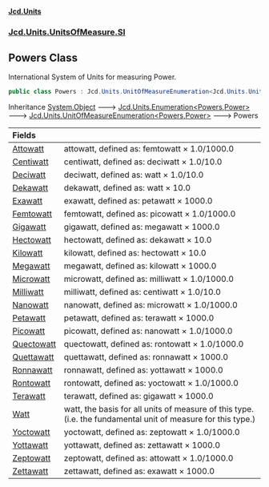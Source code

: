 #### [Jcd.Units](index.md 'index')
### [Jcd.Units.UnitsOfMeasure.SI](Jcd.Units.UnitsOfMeasure.SI.md 'Jcd.Units.UnitsOfMeasure.SI')

## Powers Class

International System of Units for measuring Power.

```csharp
public class Powers : Jcd.Units.UnitOfMeasureEnumeration<Jcd.Units.UnitsOfMeasure.SI.Powers, Jcd.Units.UnitTypes.Power>
```

Inheritance [System.Object](https://docs.microsoft.com/en-us/dotnet/api/System.Object 'System.Object') &#129106; [Jcd.Units.Enumeration&lt;](Enumeration_TEnumeration,T_.md 'Jcd.Units.Enumeration<TEnumeration,T>')[Powers](Powers.md 'Jcd.Units.UnitsOfMeasure.SI.Powers')[,](Enumeration_TEnumeration,T_.md 'Jcd.Units.Enumeration<TEnumeration,T>')[Power](Power.md 'Jcd.Units.UnitTypes.Power')[&gt;](Enumeration_TEnumeration,T_.md 'Jcd.Units.Enumeration<TEnumeration,T>') &#129106; [Jcd.Units.UnitOfMeasureEnumeration&lt;](UnitOfMeasureEnumeration_TEnumeration,T_.md 'Jcd.Units.UnitOfMeasureEnumeration<TEnumeration,T>')[Powers](Powers.md 'Jcd.Units.UnitsOfMeasure.SI.Powers')[,](UnitOfMeasureEnumeration_TEnumeration,T_.md 'Jcd.Units.UnitOfMeasureEnumeration<TEnumeration,T>')[Power](Power.md 'Jcd.Units.UnitTypes.Power')[&gt;](UnitOfMeasureEnumeration_TEnumeration,T_.md 'Jcd.Units.UnitOfMeasureEnumeration<TEnumeration,T>') &#129106; Powers

| Fields | |
| :--- | :--- |
| [Attowatt](Powers.Attowatt.md 'Jcd.Units.UnitsOfMeasure.SI.Powers.Attowatt') | attowatt, defined as: femtowatt × 1.0/1000.0 |
| [Centiwatt](Powers.Centiwatt.md 'Jcd.Units.UnitsOfMeasure.SI.Powers.Centiwatt') | centiwatt, defined as: deciwatt × 1.0/10.0 |
| [Deciwatt](Powers.Deciwatt.md 'Jcd.Units.UnitsOfMeasure.SI.Powers.Deciwatt') | deciwatt, defined as: watt × 1.0/10.0 |
| [Dekawatt](Powers.Dekawatt.md 'Jcd.Units.UnitsOfMeasure.SI.Powers.Dekawatt') | dekawatt, defined as: watt × 10.0 |
| [Exawatt](Powers.Exawatt.md 'Jcd.Units.UnitsOfMeasure.SI.Powers.Exawatt') | exawatt, defined as: petawatt × 1000.0 |
| [Femtowatt](Powers.Femtowatt.md 'Jcd.Units.UnitsOfMeasure.SI.Powers.Femtowatt') | femtowatt, defined as: picowatt × 1.0/1000.0 |
| [Gigawatt](Powers.Gigawatt.md 'Jcd.Units.UnitsOfMeasure.SI.Powers.Gigawatt') | gigawatt, defined as: megawatt × 1000.0 |
| [Hectowatt](Powers.Hectowatt.md 'Jcd.Units.UnitsOfMeasure.SI.Powers.Hectowatt') | hectowatt, defined as: dekawatt × 10.0 |
| [Kilowatt](Powers.Kilowatt.md 'Jcd.Units.UnitsOfMeasure.SI.Powers.Kilowatt') | kilowatt, defined as: hectowatt × 10.0 |
| [Megawatt](Powers.Megawatt.md 'Jcd.Units.UnitsOfMeasure.SI.Powers.Megawatt') | megawatt, defined as: kilowatt × 1000.0 |
| [Microwatt](Powers.Microwatt.md 'Jcd.Units.UnitsOfMeasure.SI.Powers.Microwatt') | microwatt, defined as: milliwatt × 1.0/1000.0 |
| [Milliwatt](Powers.Milliwatt.md 'Jcd.Units.UnitsOfMeasure.SI.Powers.Milliwatt') | milliwatt, defined as: centiwatt × 1.0/10.0 |
| [Nanowatt](Powers.Nanowatt.md 'Jcd.Units.UnitsOfMeasure.SI.Powers.Nanowatt') | nanowatt, defined as: microwatt × 1.0/1000.0 |
| [Petawatt](Powers.Petawatt.md 'Jcd.Units.UnitsOfMeasure.SI.Powers.Petawatt') | petawatt, defined as: terawatt × 1000.0 |
| [Picowatt](Powers.Picowatt.md 'Jcd.Units.UnitsOfMeasure.SI.Powers.Picowatt') | picowatt, defined as: nanowatt × 1.0/1000.0 |
| [Quectowatt](Powers.Quectowatt.md 'Jcd.Units.UnitsOfMeasure.SI.Powers.Quectowatt') | quectowatt, defined as: rontowatt × 1.0/1000.0 |
| [Quettawatt](Powers.Quettawatt.md 'Jcd.Units.UnitsOfMeasure.SI.Powers.Quettawatt') | quettawatt, defined as: ronnawatt × 1000.0 |
| [Ronnawatt](Powers.Ronnawatt.md 'Jcd.Units.UnitsOfMeasure.SI.Powers.Ronnawatt') | ronnawatt, defined as: yottawatt × 1000.0 |
| [Rontowatt](Powers.Rontowatt.md 'Jcd.Units.UnitsOfMeasure.SI.Powers.Rontowatt') | rontowatt, defined as: yoctowatt × 1.0/1000.0 |
| [Terawatt](Powers.Terawatt.md 'Jcd.Units.UnitsOfMeasure.SI.Powers.Terawatt') | terawatt, defined as: gigawatt × 1000.0 |
| [Watt](Powers.Watt.md 'Jcd.Units.UnitsOfMeasure.SI.Powers.Watt') | watt, the basis for all units of measure of this type. (i.e. the fundamental unit of measure for this type.) |
| [Yoctowatt](Powers.Yoctowatt.md 'Jcd.Units.UnitsOfMeasure.SI.Powers.Yoctowatt') | yoctowatt, defined as: zeptowatt × 1.0/1000.0 |
| [Yottawatt](Powers.Yottawatt.md 'Jcd.Units.UnitsOfMeasure.SI.Powers.Yottawatt') | yottawatt, defined as: zettawatt × 1000.0 |
| [Zeptowatt](Powers.Zeptowatt.md 'Jcd.Units.UnitsOfMeasure.SI.Powers.Zeptowatt') | zeptowatt, defined as: attowatt × 1.0/1000.0 |
| [Zettawatt](Powers.Zettawatt.md 'Jcd.Units.UnitsOfMeasure.SI.Powers.Zettawatt') | zettawatt, defined as: exawatt × 1000.0 |
